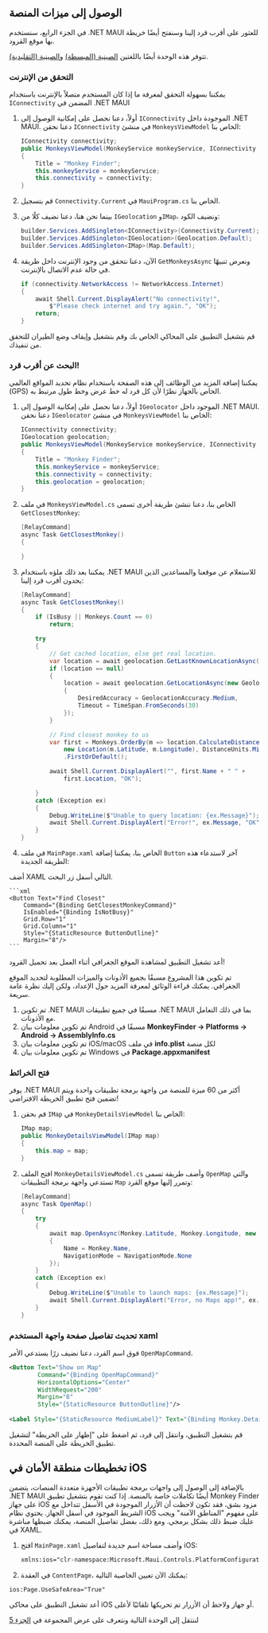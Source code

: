 ## الوصول إلى ميزات المنصة

في الجزء الرابع، سنستخدم .NET MAUI للعثور على أقرب قرد إلينا وسنفتح أيضًا خريطة بها موقع القرود.

تتوفر هذه الوحدة أيضًا باللغتين [الصينية (المبسطة)](README.zh-cn.md) و[الصينية (التقليدية)](README.zh-tw.md).

### التحقق من الإنترنت

يمكننا بسهولة التحقق لمعرفة ما إذا كان المستخدم متصلاً بالإنترنت باستخدام `IConnectivity` المضمن في .NET MAUI

1. أولاً، دعنا نحصل على إمكانية الوصول إلى `IConnectivity` الموجودة داخل .NET MAUI. دعنا نحقن `IConnectivity` في منشئ `MonkeysViewModel` الخاص بنا:

    ```csharp
    IConnectivity connectivity;
    public MonkeysViewModel(MonkeyService monkeyService, IConnectivity connectivity)
    {
        Title = "Monkey Finder";
        this.monkeyService = monkeyService;
        this.connectivity = connectivity;
    }
    ```

1. قم بتسجيل `Connectivity.Current` في `MauiProgram.cs` الخاص بنا.


1. بينما نحن هنا، دعنا نضيف كلًا من `IGeolocation` و`IMap`، ونضيف الكود:

    ```csharp
    builder.Services.AddSingleton<IConnectivity>(Connectivity.Current);
    builder.Services.AddSingleton<IGeolocation>(Geolocation.Default);
    builder.Services.AddSingleton<IMap>(Map.Default);
    ```

1. الآن، دعنا نتحقق من وجود الإنترنت داخل طريقة `GetMonkeysAsync` ونعرض تنبيهًا في حالة عدم الاتصال بالإنترنت.

    ```csharp
    if (connectivity.NetworkAccess != NetworkAccess.Internet)
    {
        await Shell.Current.DisplayAlert("No connectivity!",
            $"Please check internet and try again.", "OK");
        return;
    }
    ```

  قم بتشغيل التطبيق على المحاكي الخاص بك وقم بتشغيل وإيقاف وضع الطيران للتحقق من تنفيذك.

### البحث عن أقرب قرد!

يمكننا إضافة المزيد من الوظائف إلى هذه الصفحة باستخدام نظام تحديد المواقع العالمي (GPS) الخاص بالجهاز نظرًا لأن كل قرد له خط عرض وخط طول مرتبط به.

1. أولاً، دعنا نحصل على إمكانية الوصول إلى `IGeolocator` الموجود داخل .NET MAUI. دعنا نحقن `IGeolocator` في منشئ `MonkeysViewModel` الخاص بنا:

    ```csharp
    IConnectivity connectivity;
    IGeolocation geolocation;
    public MonkeysViewModel(MonkeyService monkeyService, IConnectivity connectivity, IGeolocation geolocation)
    {
        Title = "Monkey Finder";
        this.monkeyService = monkeyService;
        this.connectivity = connectivity;
        this.geolocation = geolocation;
    }
    ```


1. في ملف `MonkeysViewModel.cs` الخاص بنا، دعنا ننشئ طريقة أخرى تسمى `GetClosestMonkey`:

    ```csharp
    [RelayCommand]
    async Task GetClosestMonkey()
    {

    }
    ```

1. يمكننا بعد ذلك ملؤه باستخدام .NET MAUI للاستعلام عن موقعنا والمساعدين الذين يجدون أقرب قرد إلينا:

    ```csharp
    [RelayCommand]
    async Task GetClosestMonkey()
    {
        if (IsBusy || Monkeys.Count == 0)
            return;

        try
        {
            // Get cached location, else get real location.
            var location = await geolocation.GetLastKnownLocationAsync();
            if (location == null)
            {
                location = await geolocation.GetLocationAsync(new GeolocationRequest
                {
                    DesiredAccuracy = GeolocationAccuracy.Medium,
                    Timeout = TimeSpan.FromSeconds(30)
                });
            }

            // Find closest monkey to us
            var first = Monkeys.OrderBy(m => location.CalculateDistance(
                new Location(m.Latitude, m.Longitude), DistanceUnits.Miles))
                .FirstOrDefault();

            await Shell.Current.DisplayAlert("", first.Name + " " +
                first.Location, "OK");

        }
        catch (Exception ex)
        {
            Debug.WriteLine($"Unable to query location: {ex.Message}");
            await Shell.Current.DisplayAlert("Error!", ex.Message, "OK");
        }
    }
    ```


1. في ملف `MainPage.xaml` الخاص بنا، يمكننا إضافة `Button` آخر لاستدعاء هذه الطريقة الجديدة:

أضف XAML التالي أسفل زر البحث.

    ```xml
    <Button Text="Find Closest" 
        Command="{Binding GetClosestMonkeyCommand}"
        IsEnabled="{Binding IsNotBusy}"
        Grid.Row="1"
        Grid.Column="1"
        Style="{StaticResource ButtonOutline}"
        Margin="8"/>
    ```

أعد تشغيل التطبيق لمشاهدة الموقع الجغرافي أثناء العمل بعد تحميل القرود!

تم تكوين هذا المشروع مسبقًا بجميع الأذونات والميزات المطلوبة لتحديد الموقع الجغرافي. يمكنك قراءة الوثائق لمعرفة المزيد حول الإعداد، ولكن إليك نظرة عامة سريعة.

1. تم تكوين .NET MAUI مسبقًا في جميع تطبيقات .NET MAUI بما في ذلك التعامل مع الأذونات.
1. تم تكوين معلومات بيان Android مسبقًا في **MonkeyFinder -> Platforms -> Android -> AssemblyInfo.cs**
1. تم تكوين معلومات بيان iOS/macOS في ملف **info.plist** لكل منصة
1. تم تكوين معلومات بيان Windows في **Package.appxmanifest**

### فتح الخرائط

يوفر .NET MAUI أكثر من 60 ميزة للمنصة من واجهة برمجة تطبيقات واحدة ويتم تضمين فتح تطبيق الخريطة الافتراضي!

1. قم بحقن `IMap` في `MonkeyDetailsViewModel` الخاص بنا:

    ```csharp
    IMap map;
    public MonkeyDetailsViewModel(IMap map)
    {
        this.map = map;
    }
    ```

1. افتح الملف `MonkeyDetailsViewModel.cs` وأضف طريقة تسمى `OpenMap` والتي تستدعي واجهة برمجة التطبيقات `Map` وتمرر إليها موقع القرد:

    ```csharp
    [RelayCommand]
    async Task OpenMap()
    {
        try
        {
            await map.OpenAsync(Monkey.Latitude, Monkey.Longitude, new MapLaunchOptions
            {
                Name = Monkey.Name,
                NavigationMode = NavigationMode.None
            });
        }
        catch (Exception ex)
        {
            Debug.WriteLine($"Unable to launch maps: {ex.Message}");
            await Shell.Current.DisplayAlert("Error, no Maps app!", ex.Message, "OK");
        }
    }

    ```

### تحديث تفاصيل صفحة واجهة المستخدم xaml

فوق اسم القرد، دعنا نضيف زرًا يستدعي الأمر `OpenMapCommand`.

```xml
<Button Text="Show on Map" 
        Command="{Binding OpenMapCommand}"
        HorizontalOptions="Center" 
        WidthRequest="200" 
        Margin="8"
        Style="{StaticResource ButtonOutline}"/>
                
<Label Style="{StaticResource MediumLabel}" Text="{Binding Monkey.Details}" />
```

قم بتشغيل التطبيق، وانتقل إلى قرد، ثم اضغط على "إظهار على الخريطة" لتشغيل تطبيق الخريطة على المنصة المحددة.

## تخطيطات منطقة الأمان في iOS

بالإضافة إلى الوصول إلى واجهات برمجة تطبيقات الأجهزة متعددة المنصات، يتضمن .NET MAUI أيضًا تكاملات خاصة بالمنصة. إذا كنت تقوم بتشغيل تطبيق Monkey Finder على جهاز iOS مزود بشق، فقد تكون لاحظت أن الأزرار الموجودة في الأسفل تتداخل مع الشريط الموجود في أسفل الجهاز. يحتوي نظام iOS على مفهوم "المناطق الآمنة" ويجب عليك ضبط ذلك بشكل برمجي. ومع ذلك، بفضل تفاصيل المنصة، يمكنك ضبطها مباشرة في XAML.

1. افتح `MainPage.xaml` وأضف مساحة اسم جديدة لتفاصيل iOS:

    ```xml
    xmlns:ios="clr-namespace:Microsoft.Maui.Controls.PlatformConfiguration.iOSSpecific;assembly=Microsoft.Maui.Controls"
    ```

1. في العقدة `ContentPage`، يمكنك الآن تعيين الخاصية التالية:

```xml
ios:Page.UseSafeArea="True"
```

أعد تشغيل التطبيق على محاكي iOS أو جهاز ولاحظ أن الأزرار تم تحريكها تلقائيًا لأعلى.

لننتقل إلى الوحدة التالية ونتعرف على عرض المجموعة في [الجزء 5](../Part%205%20-%20CollectionView/README.ar-sa.md)
